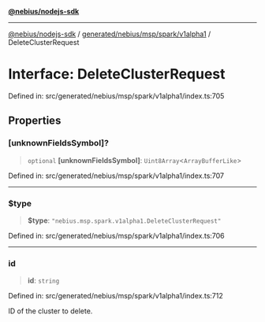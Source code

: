 [**@nebius/nodejs-sdk**](../../../../../../README.md)

---

[@nebius/nodejs-sdk](../../../../../../README.md) / [generated/nebius/msp/spark/v1alpha1](../README.md) / DeleteClusterRequest

# Interface: DeleteClusterRequest

Defined in: src/generated/nebius/msp/spark/v1alpha1/index.ts:705

## Properties

### \[unknownFieldsSymbol\]?

> `optional` **\[unknownFieldsSymbol\]**: `Uint8Array`\<`ArrayBufferLike`\>

Defined in: src/generated/nebius/msp/spark/v1alpha1/index.ts:707

---

### $type

> **$type**: `"nebius.msp.spark.v1alpha1.DeleteClusterRequest"`

Defined in: src/generated/nebius/msp/spark/v1alpha1/index.ts:706

---

### id

> **id**: `string`

Defined in: src/generated/nebius/msp/spark/v1alpha1/index.ts:712

ID of the cluster to delete.
